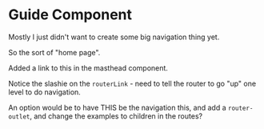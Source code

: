# Guide Component

Mostly I just didn't want to create some big navigation thing yet.

So the sort of "home page". 

Added a link to this in the masthead component.

Notice the slashie on the `routerLink` - need to tell the router to go "up" one level to do navigation.

An option would be to have THIS be the navigation this, and add a `router-outlet`, and change the examples to children in the routes?